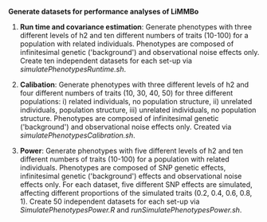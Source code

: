 **Generate datasets for performance analyses of LiMMBo**

1. **Run time and covariance estimation**: Generate phenotypes with three different levels of h2 and ten different numbers of traits (10-100) for a population with related individuals. Phenotypes are composed of infinitesimal genetic ('background') and observational noise effects only. Create ten independent datasets for each set-up via *simulatePhenotypesRuntime.sh*. 

1. **Calibation**: Generate phenotypes with three different levels of h2 and four different numbers of traits (10, 30, 40, 50) for three different populations: i) related individuals, no population structure, ii) unrelated individuals, population structure, iii) unrelated individuals, no population structure. Phenotypes are composed of infinitesimal genetic ('background') and observational noise effects only. Created via *simulatePhenotypesCalibration.sh*.

1. **Power**: Generate phenotypes with five different levels of h2 and ten different numbers of traits (10-100) for a population with related individuals. Phenotypes are composed of SNP genetic effects, infinitesimal genetic ('background') effects and observational noise effects only. For each dataset, five different SNP effects are simulated, affecting different proportions of the simulated traits (0.2, 0.4, 0.6, 0.8, 1). Create 50 independent datasets for each set-up via *SimulatePhenotypesPower.R* and *runSimulatePhenotypesPower.sh*.
